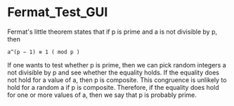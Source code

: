 # Fermat_Test_GUI

Fermat's little theorem states that if p is prime and a is not divisible by p, then

    a^(p − 1) ≡ 1 ( mod p )

If one wants to test whether p is prime, then we can pick random integers a not divisible by p and see whether the equality holds. If the equality does not hold for a value of a, then p is composite. This congruence is unlikely to hold for a random a if p is composite. Therefore, if the equality does hold for one or more values of a, then we say that p is probably prime. 
